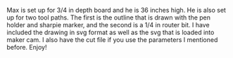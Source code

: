 Max is set up for 3/4 in depth board and he is 36 inches high. He is also set up for two tool paths. The first is the 
outline that is drawn with the pen holder and sharpie marker, and the second is a 1/4 in router bit. I have included
the drawing in svg format as well as the svg that is loaded into maker cam. I also have the cut file if you use the 
parameters I mentioned before. Enjoy! 

